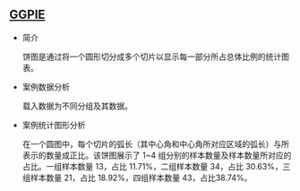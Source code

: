 ## [GGPIE](/basic/ggpie)

- 简介

  饼图是通过将一个圆形切分成多个切片以显示每一部分所占总体比例的统计图表。

- 案例数据分析

  载入数据为不同分组及其数据。

- 案例统计图形分析

  在一个圆图中，每个切片的弧长（其中心角和中心角所对应区域的弧长）与所表示的数量成正比。该饼图展示了 1~4
  组分别的样本数量及样本数量所对应的占比。一组样本数量 13，占比 11.71%，二组样本数量 34，占比 30.63%，三组样本数量 21，占比
  18.92%，四组样本数量 43，占比38.74%。

